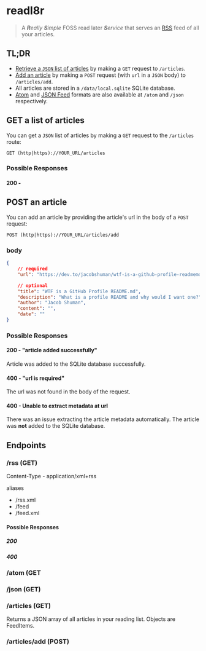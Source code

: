 # readl8r

> A _**R**eally **S**imple_ FOSS read later _**S**ervice_ that serves an [RSS](https://www.rssboard.org/rss-specification) feed of all your articles.

## TL;DR

- [Retrieve a `JSON` list of articles](#get-a-list-of-articles) by making a `GET` request to `/articles`.
- [Add an article](#post-an-article) by making a `POST` request (with `url` in a `JSON` body) to `/articles/add`.
- All articles are stored in a `/data/local.sqlite` SQLite database.
- [Atom](https://validator.w3.org/feed/docs/atom.html) and [JSON Feed](https://www.jsonfeed.org/) formats are also available at `/atom` and `/json` respectively.

## GET a list of articles

You can get a `JSON` list of articles by making a `GET` request to the `/articles` route:

`GET (http|https)://YOUR_URL/articles`

### Possible Responses

#### 200 -

## POST an article

You can add an article by providing the article's url in the body of a `POST` request:

`POST (http|https)://YOUR_URL/articles/add`

### body

```json
{
	// required
	"url": "https://dev.to/jacobshuman/wtf-is-a-github-profile-readmemd-1p8c",

	// optional
	"title": "WTF is a GitHub Profile README.md",
	"description": "What is a profile README and why would I want one?",
	"author": "Jacob Shuman",
	"content": "",
	"date": ""
}
```

### Possible Responses

#### 200 - "article added successfully"

Article was added to the SQLite database successfully.

#### 400 - "url is required"

The url was not found in the body of the request.

#### 400 - Unable to extract metadata at url

There was an issue extracting the article metadata automatically. The article was **not** added to the SQLite database.

## Endpoints

### /rss (GET)
Content-Type - application/xml+rss

aliases
- /rss.xml
- /feed
- /feed.xml

#### Possible Responses

##### 200

##### 400

### /atom (GET

### /json (GET)

### /articles (GET)
Returns a JSON array of all articles in your reading list. Objects are FeedItems.

### /articles/add (POST)
